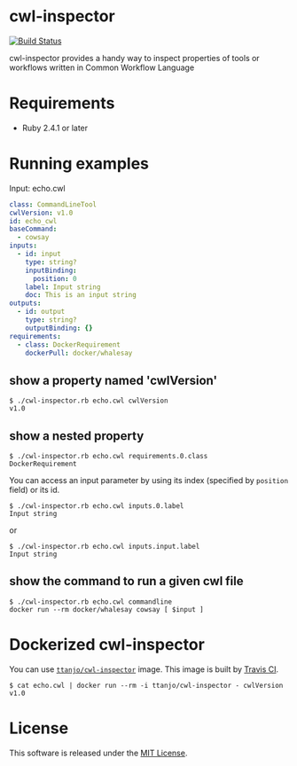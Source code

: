 # cwl-inspector
[![Build Status](https://travis-ci.org/tom-tan/cwl-inspector.svg?branch=master)](https://travis-ci.org/tom-tan/cwl-inspector)

cwl-inspector provides a handy way to inspect properties of tools or workflows written in Common Workflow Language

# Requirements
- Ruby 2.4.1 or later

# Running examples

Input: echo.cwl
```yaml
class: CommandLineTool
cwlVersion: v1.0
id: echo_cwl
baseCommand:
  - cowsay
inputs:
  - id: input
    type: string?
    inputBinding:
      position: 0
    label: Input string
    doc: This is an input string
outputs:
  - id: output
    type: string?
    outputBinding: {}
requirements:
  - class: DockerRequirement
    dockerPull: docker/whalesay
```

## show a property named 'cwlVersion'
```console
$ ./cwl-inspector.rb echo.cwl cwlVersion
v1.0
```

## show a nested property
```console
$ ./cwl-inspector.rb echo.cwl requirements.0.class
DockerRequirement
```

You can access an input parameter by using its index (specified by `position` field) or its id.

```console
$ ./cwl-inspector.rb echo.cwl inputs.0.label
Input string
```

or

```console
$ ./cwl-inspector.rb echo.cwl inputs.input.label
Input string
```

## show the command to run a given cwl file
```console
$ ./cwl-inspector.rb echo.cwl commandline
docker run --rm docker/whalesay cowsay [ $input ]
```

# Dockerized cwl-inspector
You can use [`ttanjo/cwl-inspector`](https://hub.docker.com/r/ttanjo/cwl-inspector/) image.
This image is built by [Travis CI](https://travis-ci.org/tom-tan/cwl-inspector).

```console
$ cat echo.cwl | docker run --rm -i ttanjo/cwl-inspector - cwlVersion
v1.0
```

# License
This software is released under the [MIT License](https://github.com/tom-tan/cwl-inspector/blob/master/LICENSE).
